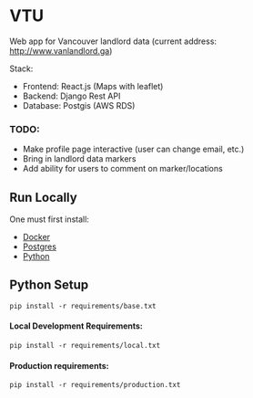 # VTU

Web app for Vancouver landlord data (current address: http://www.vanlandlord.ga)

Stack:
* Frontend: React.js (Maps with leaflet)
* Backend: Django Rest API
* Database: Postgis (AWS RDS)

### TODO:
* Make profile page interactive (user can change email, etc.)
* Bring in landlord data markers
* Add ability for users to comment on marker/locations
## Run Locally
One must first install:
* [Docker](https://docs.docker.com/get-docker/)
* [Postgres](https://www.postgresql.org/download/)
* [Python](https://www.python.org/downloads/)

## Python Setup
`pip install -r requirements/base.txt`
#### Local Development Requirements:
`pip install -r requirements/local.txt`
#### Production requirements:
`pip install -r requirements/production.txt`